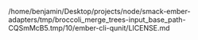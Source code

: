 /home/benjamin/Desktop/projects/node/smack-ember-adapters/tmp/broccoli_merge_trees-input_base_path-CQSmMcB5.tmp/10/ember-cli-qunit/LICENSE.md